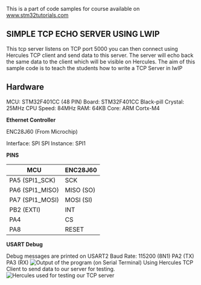 This is a part of code samples for course available on
www.stm32tutorials.com

## SIMPLE TCP ECHO SERVER USING LWIP

This tcp server listens on TCP port 5000 you can then connect using
Hercules TCP client and send data to this server. The server will
echo back the same data to the client which will be visible on
Hercules.
The aim of this sample code is to teach the students how to write a
TCP Server in lwIP
 

## Hardware

  
  MCU: STM32F401CC (48 PIN)
  Board: STM32F401CC Black-pill
  Crystal: 25MHz
  CPU Speed: 84MHz
  RAM: 64KB
  Core: ARM Cortx-M4
 
  **Ethernet Controller**
  
  ENC28J60 (From Microchip)
  
  Interface: SPI
  SPI Instance: SPI1
  
  **PINS**
       
  	
|  MCU  | ENC28J60 |
|--|--|
|PA5 (SPI1_SCK)|SCK|
|PA6 (SPI1_MISO)|MISO (SO)
|PA7 (SPI1_MOSI)|MOSI (SI)
|PB2 (EXTI) |INT
|PA4|CS|
|PA8|RESET|

 
  **USART Debug**
  
  Debug messages are printed on USART2
  Baud Rate: 115200 (8N1)
  PA2 (TX)
  PA3 (RX)
![Output of the program (on Serial Terminal)](http://extremeelectronics.co.in/github/stm32-lwip/tcp-echo-server-stm32-lwip-realterm.png)
Using Hercules TCP Client to send data to our server for testing.
![Hercules used for testing our TCP server ](http://extremeelectronics.co.in/github/stm32-lwip/tcp-echo-server-stm32-lwip-hercules.png)

